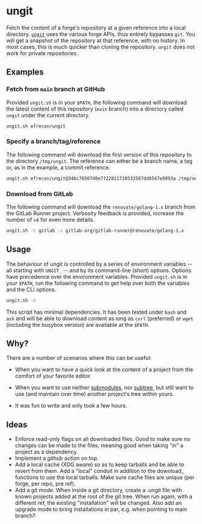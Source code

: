 # ungit

Fetch the content of a forge's repository at a given reference into a local
directory. [`ungit`](./ungit.sh) uses the various forge APIs, thus entirely
bypasses `git`. You will get a snapshot of the repository at that reference,
with no history. In most cases, this is much quicker than cloning the
repository. `ungit` does not work for private repositories.

## Examples

### Fetch from `main` branch at GitHub

Provided `ungit.sh` is in your `$PATH`, the following command will download the
latest content of this repository (`main` branch) into a directory called
`ungit` under the current directory.

```bash
ungit.sh efrecon/ungit
```

### Specify a branch/tag/reference

The following command will download the first version of this repository to the
directory `/tmp/ungit`. The reference can either be a branch name, a tag or, as
in the example, a commit reference.

```bash
ungit.sh efrecon/ungit@34bc76507d0e7722811720532587dd6547e8893a /tmp/ungit
```

### Download from GitLab

The following command will download the `renovate/golang-1.x` branch from the
GitLab Runner project. Verbosity feedback is provided, increase the number of
`v`s for even more details.

```bash
ungit.sh -t gitlab -v gitlab-org/gitlab-runner@renovate/golang-1.x
```

## Usage

The behaviour of ungit is controlled by a series of environment variables -- all
starting with `UNGIT_` -- and by its command-line (short) options. Options have
precedence over the environment variables. Provided `ungit.sh` is in your
`$PATH`, run the following command to get help over both the variables and the
CLI options.

```bash
ungit.sh -h
```

This script has minimal dependencies. It has been tested under `bash` and `ash`
and will be able to download content as long as `curl` (preferred) or `wget`
(including the busybox version) are available at the `$PATH`.

## Why?

There are a number of scenarios where this can be useful:

+ When you want to have a quick look at the content of a project from the
  comfort of your favorite editor.
+ When you want to use neither [submodules], nor [subtree], but still want to
  use (and maintain over time) another project's tree within yours.
+ It was fun to write and only took a few hours.

  [submodules]: https://git-scm.com/book/en/v2/Git-Tools-Submodules
  [subtree]: https://git.kernel.org/pub/scm/git/git.git/plain/contrib/subtree/git-subtree.txt

## Ideas

+ Enforce read-only flags on all downloaded files. Good to make sure no changes
  can be made to the files, meaning good when taking "in" a project as a
  dependency.
+ Implement a github action on top.
+ Add a local cache (XDG aware) so as to keep tarballs and be able to revert
  from them. Add a "local" conduit in addition to the download_ functions to use
  the local tarballs. Make sure cache files are unique (per forge, per repo, pre
  ref).
+ Add a git mode. When inside a git directory, create a .ungit file with known
  projects added at the root of the git tree. When run again, with a different
  ref, the existing "installation" will be changed. Also add an upgrade mode to
  bring installations in par, e.g. when pointing to main branch?
